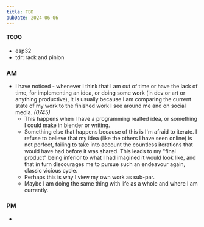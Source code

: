 ```yaml
---
title: TBD
pubDate: 2024-06-06
---
```


#### TODO

- esp32
- tdr: rack and pinion

### AM

- I have noticed - whenever I think that I am out of time or have the lack of time, for implementing an idea, or doing some work (in dev or art or anything productive), it is usually because I am comparing the current state of my work to the finished work I see around me and on social media. *(0745)*
  - This happens when I have a programming realted idea, or something I could make in blender or writing.
  - Something else that happens because of this is I'm afraid to iterate. I refuse to believe that my idea (like the others I have seen online) is not perfect, failing to take into account the countless iterations that would have had before it was shared. This leads to my "final product" being inferior to what I had imagined it would look like, and that in turn discourages me to pursue such an endeavour again, classic vicious cycle.
  - Perhaps this is why I view my own work as sub-par.
  - Maybe I am doing the same thing with life as a whole and where I am currently.

### PM

-
